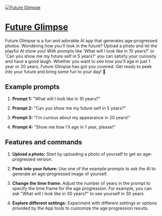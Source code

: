 [![Future Glimpse](https://files.oaiusercontent.com/file-dtXcMsufHoi8FWkw0pjn2v84?se=2123-10-17T06%3A20%3A52Z&sp=r&sv=2021-08-06&sr=b&rscc=max-age%3D31536000%2C%20immutable&rscd=attachment%3B%20filename%3D069484b1-995e-4960-a0e5-f402983e9579.png&sig=Cn7xO7B2OD8b74nr5fX7XP4Y7XNnqatRjLbm94btut0%3D)](https://chat.openai.com/g/g-8vmgscR7Q-future-glimpse)

# [Future Glimpse](https://chat.openai.com/g/g-8vmgscR7Q-future-glimpse)

Future Glimpse is a fun and adorable AI app that generates age-progressed photos. Wondering how you'll look in the future? Upload a photo and let the playful AI show you! With prompts like 'What will I look like in 10 years?' or 'Can you show me my future self in 5 years?' you can satisfy your curiosity and have a good laugh. Whether you want to see how you'll age in just 1 year or 20 years, Future Glimpse has got you covered. Get ready to peek into your future and bring some fun to your day! 🌟

## Example prompts

1. **Prompt 1:** "What will I look like in 10 years?"

2. **Prompt 2:** "Can you show me my future self in 5 years?"

3. **Prompt 3:** "I'm curious about my appearance in 20 years!"

4. **Prompt 4:** "Show me how I'll age in 1 year, please!"

## Features and commands

1. **Upload a photo:** Start by uploading a photo of yourself to get an age-progressed version.

2. **Peek into your future:** Use one of the example prompts to ask the AI to generate an age-progressed image of yourself.

3. **Change the time frame:** Adjust the number of years in the prompt to specify the time frame for the age progression. For example, you can ask "What will I look like in 30 years?" to see yourself in 30 years.

4. **Explore different settings:** Experiment with different settings or options provided by the App tools to customize the age progression results.